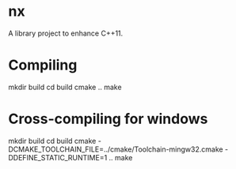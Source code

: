 nx
==

A library project to enhance C++11.


Compiling
=========

  mkdir build
  cd build
  cmake ..
  make

Cross-compiling for windows
===========================

  mkdir build
  cd build
  cmake -DCMAKE_TOOLCHAIN_FILE=../cmake/Toolchain-mingw32.cmake -DDEFINE_STATIC_RUNTIME=1 ..
  make

